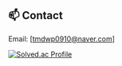 ## 📫 Contact   
Email: [tmdwp0910@naver.com]   

[![Solved.ac Profile](http://mazassumnida.wtf/api/v2/generate_badge?boj=tmdwp0910)](https://solved.ac/tmdwp0910/)
